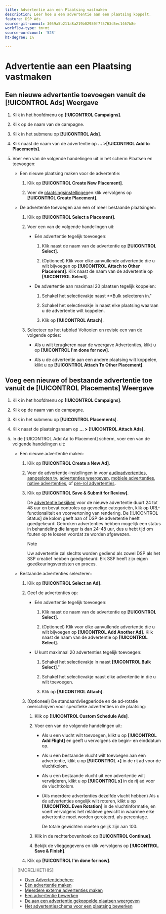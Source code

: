 ```yaml
---
title: Advertentie aan een Plaatsing vastmaken
description: Leer hoe u een advertentie aan een plaatsing koppelt.
feature: DSP Ads
source-git-commit: 3059a5b211a8a219b02930f7f5763d5ec1467b8e
workflow-type: tm+mt
source-wordcount: '528'
ht-degree: 1%

---
```


# Advertentie aan een Plaatsing vastmaken

## Een nieuwe advertentie toevoegen vanuit de [!UICONTROL Ads] Weergave

1. Klik in het hoofdmenu op **[!UICONTROL Campaigns]**.

1. Klik op de naam van de campagne.

1. Klik in het submenu op **[!UICONTROL Ads]**.

1. Klik naast de naam van de advertentie op  **... >[!UICONTROL Add to Placements]**.

1. Voer een van de volgende handelingen uit in het scherm Plaatsen en toevoegen:

   * Een nieuwe plaatsing maken voor de advertentie:

      1. Klik op **[!UICONTROL Create New Placement]**.

      1. Voer de [plaatsingsinstellingen](/help/dsp/campaign-management/placements/placement-settings.md)en klik vervolgens op **[!UICONTROL Create Placement]**.
   * De advertentie toevoegen aan een of meer bestaande plaatsingen:

      1. Klik op **[!UICONTROL Select a Placement].**

      1. Voer een van de volgende handelingen uit:

         * Eén advertentie tegelijk toevoegen:

            1. Klik naast de naam van de advertentie op **[!UICONTROL Select].**

            1. (Optioneel) Klik voor elke aanvullende advertentie die u wilt bijvoegen op **[!UICONTROL Attach to Other Placement]**. Klik naast de naam van de advertentie op **[!UICONTROL Select].**
         * De advertentie aan maximaal 20 plaatsen tegelijk koppelen:

            1. Schakel het selectievakje naast **Bulk selecteren in.&quot;

            1. Schakel het selectievakje in naast elke plaatsing waaraan u de advertentie wilt koppelen.

            1. Klik op **[!UICONTROL Attach]**.
      1. Selecteer op het tabblad Voltooien en revisie een van de volgende opties:

         * Als u wilt terugkeren naar de weergave Advertenties, klikt u op **[!UICONTROL I'm done for now]**.

         * Als u de advertentie aan een andere plaatsing wilt koppelen, klikt u op **[!UICONTROL Attach To Other Placement]**.




## Voeg een nieuwe of bestaande advertentie toe vanuit de [!UICONTROL Placements] Weergave

1. Klik in het hoofdmenu op **[!UICONTROL Campaigns]**.

1. Klik op de naam van de campagne.

1. Klik in het submenu op **[!UICONTROL Placements]**.

1. Klik naast de plaatsingsnaam op  **... > [!UICONTROL Attach Ads].**

1. In de [!UICONTROL Add Ad to Placement] scherm, voer een van de volgende handelingen uit:

   * Een nieuwe advertentie maken:

      1. Klik op **[!UICONTROL Create a New Ad]**.

      1. Voer de advertentie-instellingen in voor [audioadvertenties](ad-settings-audio.md), [aangesloten tv](ad-settings-connected-tv.md), [advertenties weergeven](ad-settings-display.md), [mobiele advertenties](ad-settings-mobile.md), [native advertenties](ad-settings-native.md), of [pre-rol advertenties](ad-settings-pre-roll.md).

      1. Klik op **[!UICONTROL Save & Submit for Review]**.

         De [advertentie bekijken](ad-about.md) voor de nieuwe advertentie duurt 24 tot 48 uur en bevat controles op gevoelige categorieën, klik op URL-functionaliteit en voorvertoning van rendering. De [!UICONTROL Status] de kolom geeft aan of DSP de advertentie heeft goedgekeurd. Gebroken advertenties hebben mogelijk een status in behandeling die langer is dan 24-48 uur, dus u hebt tijd om fouten op te lossen voordat ze worden afgewezen.

         >[!NOTE]
         >
         >Uw advertentie zal slechts worden gediend als zowel DSP als het SSP creatief hebben goedgekeurd. Elk SSP heeft zijn eigen goedkeuringsvereisten en proces.
   * Bestaande advertenties selecteren:

      1. Klik op **[!UICONTROL Select an Ad].**

      1. Geef de advertenties op:
         * Eén advertentie tegelijk toevoegen:

            1. Klik naast de naam van de advertentie op **[!UICONTROL Select].**

            1. (Optioneel) Klik voor elke aanvullende advertentie die u wilt bijvoegen op **[!UICONTROL Add Another Ad]**. Klik naast de naam van de advertentie op **[!UICONTROL Select].**
         * U kunt maximaal 20 advertenties tegelijk toevoegen:

            1. Schakel het selectievakje in naast **[!UICONTROL Bulk Select]**.&quot;

            1. Schakel het selectievakje naast elke advertentie in die u wilt toevoegen.

            1. Klik op **[!UICONTROL Attach]**.
      1. (Optioneel) De standaardvliegperiode en de ad-rotatie overschrijven voor specifieke advertenties in de plaatsing:

         1. Klik op **[!UICONTROL Custom Schedule Ads]**.

         1. Voer een van de volgende handelingen uit:

            * Als u een vlucht wilt toevoegen, klikt u op **[!UICONTROL Add Flight]** en geeft u vervolgens de begin- en einddatum op.

            * Als u een bestaande vlucht wilt toevoegen aan een advertentie, klikt u op **[!UICONTROL +]** in de rij ad voor de vluchtkolom.

            * Als u een bestaande vlucht uit een advertentie wilt verwijderen, klikt u op **[!UICONTROL x]** in de rij ad voor de vluchtkolom.

            * (Als meerdere advertenties dezelfde vlucht hebben) Als u de advertenties ongelijk wilt roteren, klikt u op **[!UICONTROL Even Rotation]** in de vluchtinformatie, en voert vervolgens het relatieve gewicht in waarmee elke advertentie moet worden geroteerd, als percentage.

               De totale gewichten moeten gelijk zijn aan 100.
         1. Klik in de rechterbovenhoek op **[!UICONTROL Continue]**.

         1. Bekijk de vlieggegevens en klik vervolgens op **[!UICONTROL Save & Finish]**.
      1. Klik op **[!UICONTROL I'm done for now]**.






>[!MORELIKETHIS]
>
>* [Over Advertentiebeheer](ad-about.md)
>* [Eén advertentie maken](ad-create.md)
>* [Meerdere externe advertenties maken](ad-create-multiple.md)
>* [Een advertentie bewerken](ad-edit.md)
>* [De aan een advertentie gekoppelde plaatsen weergeven](ad-list-placements.md)
>* [Het advertentieschema voor een plaatsing bewerken](/help/dsp/campaign-management/placements/placement-edit-ad-schedule.md)

